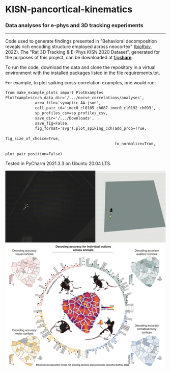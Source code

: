 # KISN-pancortical-kinematics
### Data analyses for e-phys and 3D tracking experiments
---------------------------------------------------------------------------------
Code used to generate findings presented in "Behavioral decomposition reveals rich encoding structure employed across neocortex" ([bioRxiv](https://www.biorxiv.org/content/10.1101/2022.02.08.479515v1), 2022). The "Rat 3D Tracking & E-Phys KISN 2020 Dataset", generated for the purposes of this project, can be downloaded at [fig**share**](https://figshare.com/articles/dataset/Rat_3D_Tracking_E-Phys_KISN_2020_Dataset/17903834).

To run the code, download the data and clone the repository in a virtual environment with the installed packages listed in the file requirements.txt. 

For example, to plot spiking cross-correlation examples, one would run:

```
from make_example_plots import PlotExamples
PlotExamples(cch_data_dir='/.../noise_correlations/analyses',
             area_file='synaptic_AA.json',
             cell_pair_id='imec0_cl0185_ch087-imec0_cl0192_ch093',
             sp_profiles_csv=sp_profiles_csv,
             save_dir='/.../Downloads',
             save_fig=False,
             fig_format='svg').plot_spiking_cch(add_prob=True,
                                                fig_size_of_choice=True,
                                                to_normalize=True,
                                                plot_pair_position=False)
```

Tested in PyCharm 2021.3.3 on Ubuntu 20.04 LTS.

![rat_behavior](./rat_behavior.gif)
![decode_behaviors](./decode_behaviors.png)
